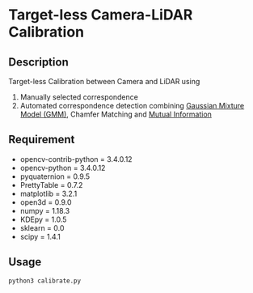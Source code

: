 # Target-less Camera-LiDAR Calibration

## Description
Target-less Calibration between Camera and LiDAR using

1. Manually selected correspondence
2. Automated correspondence detection combining [Gaussian Mixture Model (GMM)](https://onlinelibrary.wiley.com/doi/abs/10.1002/rob.21893), Chamfer Matching and [Mutual Information](https://www.mendeley.com/catalogue/13a78ff7-a5cb-31e9-81d6-a6893c303e52/)
   
## Requirement
- opencv-contrib-python = 3.4.0.12
- opencv-python = 3.4.0.12
- pyquaternion = 0.9.5
- PrettyTable = 0.7.2
- matplotlib = 3.2.1
- open3d = 0.9.0
- numpy = 1.18.3
- KDEpy = 1.0.5
- sklearn = 0.0
- scipy = 1.4.1

## Usage
```
python3 calibrate.py
```
